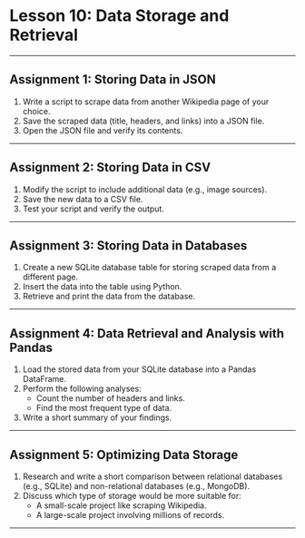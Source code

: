 # **Lesson 10: Data Storage and Retrieval**

---

## **Assignment 1: Storing Data in JSON**
1. Write a script to scrape data from another Wikipedia page of your choice.
2. Save the scraped data (title, headers, and links) into a JSON file.
3. Open the JSON file and verify its contents.

---

## **Assignment 2: Storing Data in CSV**
1. Modify the script to include additional data (e.g., image sources).
2. Save the new data to a CSV file.
3. Test your script and verify the output.

---

## **Assignment 3: Storing Data in Databases**
1. Create a new SQLite database table for storing scraped data from a different page.
2. Insert the data into the table using Python.
3. Retrieve and print the data from the database.

---

## **Assignment 4: Data Retrieval and Analysis with Pandas**
1. Load the stored data from your SQLite database into a Pandas DataFrame.
2. Perform the following analyses:
   - Count the number of headers and links.
   - Find the most frequent type of data.
3. Write a short summary of your findings.

---

## **Assignment 5: Optimizing Data Storage**
1. Research and write a short comparison between relational databases (e.g., SQLite) and non-relational databases (e.g., MongoDB).
2. Discuss which type of storage would be more suitable for:
   - A small-scale project like scraping Wikipedia.
   - A large-scale project involving millions of records.

---

